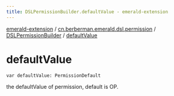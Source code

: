 ```yaml
---
title: DSLPermissionBuilder.defaultValue - emerald-extension
---
```


[emerald-extension](../../index.html) / [cn.berberman.emerald.dsl.permission](../index.html) / [DSLPermissionBuilder](index.html) / [defaultValue](.)

# defaultValue

`var defaultValue: PermissionDefault`

the defaultValue of permission, default is OP.

